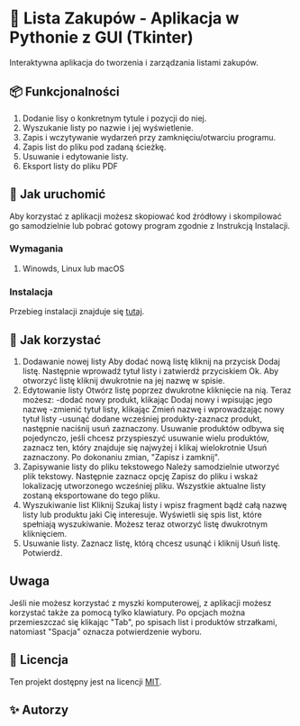 # 🛒 Lista Zakupów - Aplikacja w Pythonie z GUI (Tkinter)

Interaktywna aplikacja do tworzenia i zarządzania listami zakupów.

## 📦 Funkcjonalności

1. Dodanie lisy o konkretnym tytule i pozycji do niej.
2. Wyszukanie listy po nazwie i jej wyświetlenie.
3. Zapis i wczytywanie wydarzeń przy zamknięciu/otwarciu programu.
4. Zapis list do pliku pod zadaną ścieżkę.
5. Usuwanie i edytowanie listy.
6. Eksport listy do pliku PDF

## 🚀 Jak uruchomić

Aby korzystać z aplikacji możesz skopiować kod źródłowy i skompilować go samodzielnie lub pobrać gotowy program zgodnie z Instrukcją Instalacji.

### Wymagania

1. Winowds, Linux lub macOS

### Instalacja

Przebieg instalacji znajduje się [tutaj](https://github.com/SubBlocker/NPG_2024-25_T2/releases).

## 🧩 Jak korzystać

1. Dodawanie nowej listy
Aby dodać nową listę kliknij na przycisk Dodaj listę. Następnie wprowadź tytuł listy i zatwierdź przyciskiem Ok. Aby otworzyć listę kliknij dwukrotnie na jej nazwę w spisie.
2. Edytowanie listy
Otwórz listę poprzez dwukrotne kliknięcie na nią. Teraz możesz:
-dodać nowy produkt, klikając Dodaj nowy i wpisując jego nazwę
-zmienić tytuł listy, klikając Zmień nazwę i wprowadzając nowy tytuł listy
-usunąć dodane wcześniej produkty-zaznacz produkt, następnie naciśnij usuń zaznaczony. Usuwanie produktów odbywa się pojedynczo, jeśli chcesz przyspieszyć usuwanie wielu produktów, zaznacz ten, który znajduje się najwyżej i klikaj wielokrotnie Usuń zaznaczony.
Po dokonaniu zmian, "Zapisz i zamknij".
4. Zapisywanie listy do pliku tekstowego
Należy samodzielnie utworzyć plik tekstowy. Następnie zaznacz opcję Zapisz do pliku i wskaż lokalizację utworzonego wcześniej pliku. Wszystkie aktualne listy zostaną eksportowane do tego pliku.
5. Wyszukiwanie list
Kliknij Szukaj listy i wpisz fragment bądź całą nazwę listy lub produktu jaki Cię interesuje. Wyświetli się spis list, które spełniają wyszukiwanie. Możesz teraz otworzyć listę dwukrotnym kliknięciem.
6. Usuwanie listy.
Zaznacz listę, którą chcesz usunąć i kliknij Usuń listę. Potwierdź.

## Uwaga
Jeśli nie możesz korzystać z myszki komputerowej, z aplikacji możesz korzystać także za pomocą tylko klawiatury. Po opcjach można przemieszczać się klikając "Tab", po spisach list i produktów strzałkami, natomiast "Spacja" oznacza potwierdzenie wyboru.

## 📄 Licencja

Ten projekt dostępny jest na licencji [MIT](LICENSE).

## ✨ Autorzy


